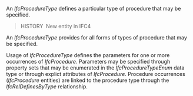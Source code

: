 An _IfcProcedureType_ defines a particular type of procedure that may be specified.

> HISTORY&nbsp; New entity in IFC4

An _IfcProcedureType_ provides for all forms of types of procedure that may be specified.

Usage of _IfcProcedureType_ defines the parameters for one or more occurrences of _IfcProcedure_. Parameters may be specified through property sets that may be enumerated in the _IfcProcedureTypeEnum_ data type or through explict attributes of _IfcProcedure_. Procedure occurrences (_IfcProcedure_ entities) are linked to the procedure type through the _IfcRelDefinesByType_ relationship.
